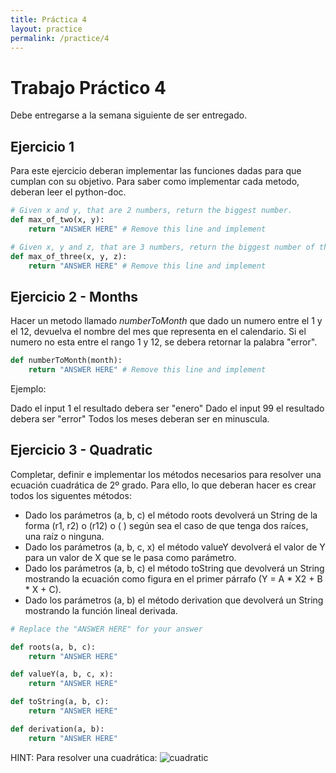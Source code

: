 ```yaml
---
title: Práctica 4
layout: practice
permalink: /practice/4
---
```


# Trabajo Práctico 4

Debe entregarse a la semana siguiente de ser entregado.

## Ejercicio 1

Para este ejercicio deberan implementar las funciones dadas para que cumplan con su objetivo. Para saber como implementar cada metodo, deberan leer el python-doc.

```python
# Given x and y, that are 2 numbers, return the biggest number.
def max_of_two(x, y):
    return "ANSWER HERE" # Remove this line and implement

# Given x, y and z, that are 3 numbers, return the biggest number of the three.
def max_of_three(x, y, z):
	return "ANSWER HERE" # Remove this line and implement
```

## Ejercicio 2 - Months

Hacer un metodo llamado *numberToMonth* que dado un numero entre el 1 y el 12, devuelva el nombre del mes que representa en el calendario. Si el numero no esta entre el rango 1 y 12, se debera retornar la palabra "error".

```python
def numberToMonth(month):
    return "ANSWER HERE" # Remove this line and implement
```

Ejemplo:

Dado el input 1 el resultado debera ser "enero"
Dado el input 99 el resultado debera ser "error"
Todos los meses deberan ser en minuscula.

## Ejercicio 3 - Quadratic

Completar, definir e implementar los métodos necesarios para resolver una ecuación cuadrática de 2º grado. Para ello, lo que deberan hacer es crear todos los siguentes métodos:

* Dado los parámetros (a, b, c) el método roots devolverá un String de la forma (r1, r2) o (r12) o ( ) según sea el caso de que tenga dos raíces, una raíz o ninguna.
* Dado los parámetros (a, b, c, x) el método valueY devolverá el valor de Y para un valor de X que se le pasa como parámetro.
* Dado los parámetros (a, b, c) el método toString que devolverá un String mostrando la ecuación como figura en el primer párrafo (Y = A * X2 + B * X + C).
* Dado los parámetros (a, b) el método derivation que devolverá un String mostrando la función lineal derivada.

```python
# Replace the "ANSWER HERE" for your answer

def roots(a, b, c):
    return "ANSWER HERE"

def valueY(a, b, c, x):
    return "ANSWER HERE"

def toString(a, b, c):
    return "ANSWER HERE"

def derivation(a, b):
    return "ANSWER HERE"
```

HINT: Para resolver una cuadrática:
![cuadratic]({{site.baseurl}}/practice/tp4.png)